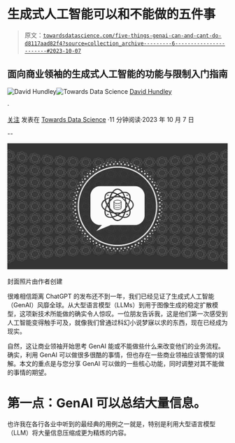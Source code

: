 # 生成式人工智能可以和不能做的五件事

> 原文：[`towardsdatascience.com/five-things-genai-can-and-cant-do-d8117aad82f4?source=collection_archive---------6-----------------------#2023-10-07`](https://towardsdatascience.com/five-things-genai-can-and-cant-do-d8117aad82f4?source=collection_archive---------6-----------------------#2023-10-07)

## 面向商业领袖的生成式人工智能的功能与限制入门指南

[](https://dkhundley.medium.com/?source=post_page-----d8117aad82f4--------------------------------)![David Hundley](https://dkhundley.medium.com/?source=post_page-----d8117aad82f4--------------------------------)[](https://towardsdatascience.com/?source=post_page-----d8117aad82f4--------------------------------)![Towards Data Science](https://towardsdatascience.com/?source=post_page-----d8117aad82f4--------------------------------) [David Hundley](https://dkhundley.medium.com/?source=post_page-----d8117aad82f4--------------------------------)

·

[关注](https://medium.com/m/signin?actionUrl=https%3A%2F%2Fmedium.com%2F_%2Fsubscribe%2Fuser%2F82498630db6&operation=register&redirect=https%3A%2F%2Ftowardsdatascience.com%2Ffive-things-genai-can-and-cant-do-d8117aad82f4&user=David+Hundley&userId=82498630db6&source=post_page-82498630db6----d8117aad82f4---------------------post_header-----------) 发表在 [Towards Data Science](https://towardsdatascience.com/?source=post_page-----d8117aad82f4--------------------------------) ·11 分钟阅读·2023 年 10 月 7 日[](https://medium.com/m/signin?actionUrl=https%3A%2F%2Fmedium.com%2F_%2Fvote%2Ftowards-data-science%2Fd8117aad82f4&operation=register&redirect=https%3A%2F%2Ftowardsdatascience.com%2Ffive-things-genai-can-and-cant-do-d8117aad82f4&user=David+Hundley&userId=82498630db6&source=-----d8117aad82f4---------------------clap_footer-----------)

--

[](https://medium.com/m/signin?actionUrl=https%3A%2F%2Fmedium.com%2F_%2Fbookmark%2Fp%2Fd8117aad82f4&operation=register&redirect=https%3A%2F%2Ftowardsdatascience.com%2Ffive-things-genai-can-and-cant-do-d8117aad82f4&source=-----d8117aad82f4---------------------bookmark_footer-----------)![](img/eb063b6b18c957526b4addb9f73e4feb.png)

封面照片由作者创建

很难相信距离 ChatGPT 的发布还不到一年，我们已经见证了生成式人工智能（GenAI）风靡全球。从大型语言模型（LLMs）到用于图像生成的稳定扩散模型，这项新技术所能做的确实令人惊叹。一位朋友告诉我，这是他们第一次感受到人工智能变得触手可及，就像我们曾通过科幻小说梦寐以求的东西，现在已经成为现实。

自然，这让商业领袖开始思考 GenAI 能或不能做些什么来改变他们的业务流程。确实，利用 GenAI 可以做很多很酷的事情，但也存在一些商业领袖应该警惕的误解。本文的重点是与您分享 GenAI 可以做的一些核心功能，同时调整对其不能做的事情的期望。

# 第一点：GenAI 可以总结大量信息。

也许我在各行各业中听到的最经典的用例之一就是，特别是利用大型语言模型（LLM）将大量信息压缩成更为精炼的内容。
